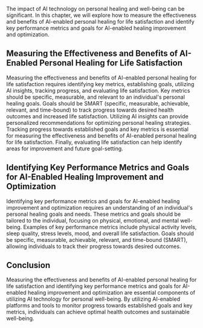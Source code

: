 

The impact of AI technology on personal healing and well-being can be significant. In this chapter, we will explore how to measure the effectiveness and benefits of AI-enabled personal healing for life satisfaction and identify key performance metrics and goals for AI-enabled healing improvement and optimization.

Measuring the Effectiveness and Benefits of AI-Enabled Personal Healing for Life Satisfaction
---------------------------------------------------------------------------------------------

Measuring the effectiveness and benefits of AI-enabled personal healing for life satisfaction requires identifying key metrics, establishing goals, utilizing AI insights, tracking progress, and evaluating life satisfaction. Key metrics should be specific, measurable, and relevant to an individual's personal healing goals. Goals should be SMART (specific, measurable, achievable, relevant, and time-bound) to track progress towards desired health outcomes and increased life satisfaction. Utilizing AI insights can provide personalized recommendations for optimizing personal healing strategies. Tracking progress towards established goals and key metrics is essential for measuring the effectiveness and benefits of AI-enabled personal healing for life satisfaction. Finally, evaluating life satisfaction can help identify areas for improvement and future goal-setting.

Identifying Key Performance Metrics and Goals for AI-Enabled Healing Improvement and Optimization
-------------------------------------------------------------------------------------------------

Identifying key performance metrics and goals for AI-enabled healing improvement and optimization requires an understanding of an individual's personal healing goals and needs. These metrics and goals should be tailored to the individual, focusing on physical, emotional, and mental well-being. Examples of key performance metrics include physical activity levels, sleep quality, stress levels, mood, and overall life satisfaction. Goals should be specific, measurable, achievable, relevant, and time-bound (SMART), allowing individuals to track their progress towards desired outcomes.

Conclusion
----------

Measuring the effectiveness and benefits of AI-enabled personal healing for life satisfaction and identifying key performance metrics and goals for AI-enabled healing improvement and optimization are essential components of utilizing AI technology for personal well-being. By utilizing AI-enabled platforms and tools to monitor progress towards established goals and key metrics, individuals can achieve optimal health outcomes and sustainable well-being.
